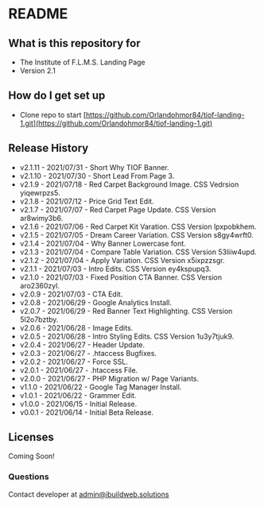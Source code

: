 # README #

## What is this repository for ##

* The Institute of F.L.M.S. Landing Page
* Version 2.1

## How do I get set up ##

* Clone repo to start [https://github.com/Orlandohmor84/tiof-landing-1.git](https://github.com/Orlandohmor84/tiof-landing-1.git)

## Release History ##

* v2.1.11 - 2021/07/31 - Short Why TIOF Banner.
* v2.1.10 - 2021/07/30 - Short Lead From Page 3.
* v2.1.9 - 2021/07/18 - Red Carpet Background Image. CSS Vedrsion yiqewrpzs5.
* v2.1.8 - 2021/07/12 - Price Grid Text Edit.
* v2.1.7 - 2021/07/07 - Red Carpet Page Update. CSS Version ar8wimy3b6.
* v2.1.6 - 2021/07/06 - Red Carpet Kit Varation. CSS Version lpxpobkhem.
* v2.1.5 - 2021/07/05 - Dream Career Variation. CSS Version s8gy4wrft0.
* v2.1.4 - 2021/07/04 - Why Banner Lowercase font.
* v2.1.3 - 2021/07/04 - Compare Table Variation. CSS Version 53liiw4upd.
* v2.1.2 - 2021/07/04 - Apply Variation. CSS Version x5ixpzzsgr.
* v2.1.1 - 2021/07/03 - Intro Edits. CSS Version ey4kspupq3.
* v2.1.0 - 2021/07/03 - Fixed Position CTA Banner. CSS Version aro2360zyl.
* v2.0.9 - 2021/07/03 - CTA Edit.
* v2.0.8 - 2021/06/29 - Google Analytics Install.
* v2.0.7 - 2021/06/29 - Red Banner Text Highlighting. CSS Version 5l2o7bztby.
* v2.0.6 - 2021/06/28 - Image Edits.
* v2.0.5 - 2021/06/28 - Intro Styling Edits. CSS Version 1u3y7tjuk9.
* v2.0.4 - 2021/06/27 - Header Update.
* v2.0.3 - 2021/06/27 - .htaccess Bugfixes.
* v2.0.2 - 2021/06/27 - Force SSL.
* v2.0.1 - 2021/06/27 - .htaccess File. 
* v2.0.0 - 2021/06/27 - PHP Migration w/ Page Variants.
* v1.1.0 - 2021/06/22 - Google Tag Manager Install.
* v1.0.1 - 2021/06/22 - Grammer Edit.
* v1.0.0 - 2021/06/15 - Initial Release.
* v0.0.1 - 2021/06/14 - Initial Beta Release.

## Licenses ##

Coming Soon!

### Questions ###

Contact developer at admin@ibuildweb.solutions